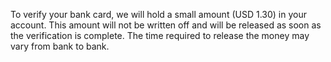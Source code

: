 To verify your bank card, we will hold a small amount (USD 1.30) in your account. This amount will not be written off and will be released as soon as the verification is complete. The time required to release the money may vary from bank to bank.
